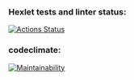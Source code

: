 ### Hexlet tests and linter status:
[![Actions Status](https://github.com/StrangerAlien/python-project-49/actions/workflows/hexlet-check.yml/badge.svg)](https://github.com/StrangerAlien/python-project-49/actions)
### codeclimate:
[![Maintainability](https://api.codeclimate.com/v1/badges/9a17010af79ad302ef4d/maintainability)](https://codeclimate.com/github/StrangerAlien/python-project-49/maintainability)